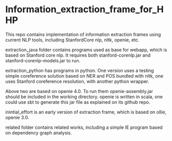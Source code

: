 # Information_extraction_frame_for_HHP

This repo contains implementation of information extraction frames using current NLP tools, including StanfordCore nlp, nltk, openie, etc.

extraction_java folder contains programs used as base for webapp, which is based on Stanford core nlp. It requires both stanford-corenlp.jar and stanford-corenlp-models.jar to run.

extraction_python has programs in python. One version uses a testing simple coreference solution based on NER and POS bundled with nltk, one uses Stanford coreference resolution, with another python wrapper.

Above two are based on openie 4.0. To run them openie-assembly.jar should be included in the working directory. openie is written in scala, one could use sbt to generate this jar file as explained on its github repo.

inintial_effort is an early version of extraction frame, which is based on ollie, openie 3.0.

related folder contains related works, including a simple IE program based on dependency graph analysis.
